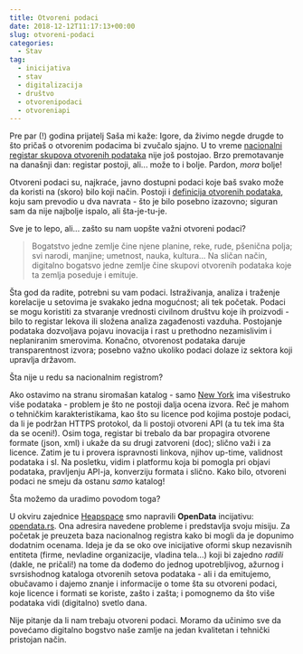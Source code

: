 ```yaml
---
title: Otvoreni podaci
date: 2018-12-12T11:17:13+00:00
slug: otvoreni-podaci
categories:
  - Stav
tag:
  - inicijativa
  - stav
  - digitalizacija
  - društvo
  - otvorenipodaci
  - otvoreniapi
---
```


Pre par (!) godina prijatelj Saša mi kaže: Igore, da živimo negde drugde to što pričaš o otvorenim podacima bi zvučalo sjajno. U to vreme [nacionalni registar skupova otvorenih podataka](https://data.gov.rs/sr/) nije još postojao. Brzo premotavanje na današnji dan: registar postoji, ali... može to i bolje. Pardon, _mora_ bolje!

<!--more-->

Otvoreni podaci su, najkraće, javno dostupni podaci koje baš svako može da koristi na (skoro) bilo koji način. Postoji i [definicija otvorenih podataka](https://opendefinition.org/od/2.1/sr/), koju sam prevodio u dva navrata - što je bilo posebno izazovno; siguran sam da nije najbolje ispalo, ali šta-je-tu-je.

Sve je to lepo, ali... zašto su nam uopšte važni otvoreni podaci?

> Bogatstvo jedne zemlje čine njene planine, reke, rude, pšenična polja; svi narodi, manjine; umetnost, nauka, kultura... Na sličan način, digitalno bogatsvo jedne zemlje čine skupovi otvorenih podataka koje ta zemlja poseduje i emituje.

Šta god da radite, potrebni su vam podaci. Istraživanja, analiza i traženje korelacije u setovima je svakako jedna mogućnost; ali tek početak. Podaci se mogu koristiti za stvaranje vrednosti civilnom društvu koje ih proizvodi - bilo to registar lekova ili složena analiza zagađenosti vazduha. Postojanje podataka dozvoljava pojavu inovacija i rast u prethodno nezamislivim i neplaniranim smerovima. Konačno, otvorenost podataka daruje transparentnost izvora; posebno važno ukoliko podaci dolaze iz sektora koji upravlja državom.

Šta nije u redu sa nacionalnim registrom?

Ako ostavimo na stranu siromašan katalog - samo [New York](https://opendata.cityofnewyork.us) ima višestruko više podataka - problem je što ne postoji dalja ocena izvora. Reč je mahom o tehničkim karakteristikama, kao što su licence pod kojima postoje podaci, da li je podržan HTTPS protokol, da li postoji otvoreni API (a tu tek ima šta da se oceni!). Osim toga, registar bi trebalo da bar propagira otvorene formate (json, xml) i ukaže da su drugi zatvoreni (doc); slično važi i za licence. Zatim je tu i provera ispravnosti linkova, njihov up-time, validnost podataka i sl. Na posletku, vidim i platformu koja bi pomogla pri objavi podataka, pravljenju API-ja, konverziju formata i slično. Kako bilo, otvoreni podaci ne smeju da ostanu _samo_ katalog!

Šta možemo da uradimo povodom toga?

U okviru zajednice [Heapspace](https://heapspace.rs) smo napravili **OpenData** incijativu: [opendata.rs](https://opendata.rs). Ona adresira navedene probleme i predstavlja svoju misiju. Za početak je preuzeta baza nacionalnog registra kako bi mogli da je dopunimo dodatnim ocenama. Ideja je da se oko ove inicijative oformi skup nezavisnih entiteta (firme, nevladine organizacije, vladina tela...) koji bi zajedno _radili_ (dakle, ne pričali!) na tome da dođemo do jednog upotrebljivog, ažurnog i svrsishodnog kataloga otvorenih setova podataka - ali i da emitujemo, obučavamo i dajemo znanje i informacije o tome šta su otvoreni podaci, koje licence i formati se koriste, zašto i zašta; i pomognemo da što više podataka vidi (digitalno) svetlo dana.

Nije pitanje da li nam trebaju otvoreni podaci. Moramo da učinimo sve da povećamo digitalno bogstvo naše zamlje na jedan kvalitetan i tehnički pristojan način.
